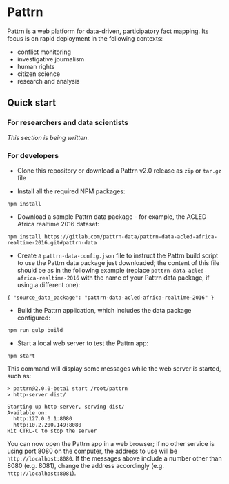 # Pattrn

Pattrn is a web platform for data-driven, participatory fact mapping.
Its focus is on rapid deployment in the following contexts:

* conflict monitoring
* investigative journalism
* human rights
* citizen science
* research and analysis

## Quick start

### For researchers and data scientists

*This section is being written*.

### For developers

* Clone this repository or download a Pattrn v2.0 release as `zip` or `tar.gz` file

* Install all the required NPM packages:

`npm install`

* Download a sample Pattrn data package - for example, the ACLED Africa realtime 2016 dataset:

`npm install https://gitlab.com/pattrn-data/pattrn-data-acled-africa-realtime-2016.git#pattrn-data`

* Create a `pattrn-data-config.json` file to instruct the Pattrn build script
  to use the Pattrn data package just downloaded; the content of this file
  should be as in the following example (replace
  `pattrn-data-acled-africa-realtime-2016` with the name of your Pattrn data
  package, if using a different one):

`{ "source_data_package": "pattrn-data-acled-africa-realtime-2016" }`

* Build the Pattrn application, which includes the data package configured:

`npm run gulp build`

* Start a local web server to test the Pattrn app:

`npm start`

This command will display some messages while the web server is started,
such as:

```
> pattrn@2.0.0-beta1 start /root/pattrn
> http-server dist/

Starting up http-server, serving dist/
Available on:
  http:127.0.0.1:8080
  http:10.2.200.149:8080
Hit CTRL-C to stop the server
```

You can now open the Pattrn app in a web browser; if no other service is using port
8080 on the computer, the address to use will be `http://localhost:8080`.
If the messages above include a number other than 8080 (e.g. 8081), change
the address accordingly (e.g. `http://localhost:8081`).
